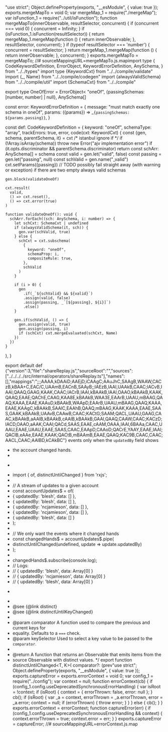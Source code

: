 "use strict";
Object.defineProperty(exports, "__esModule", { value: true });
exports.mergeMapTo = void 0;
var mergeMap_1 = require("./mergeMap");
var isFunction_1 = require("../util/isFunction");
function mergeMapTo(innerObservable, resultSelector, concurrent) {
    if (concurrent === void 0) { concurrent = Infinity; }
    if (isFunction_1.isFunction(resultSelector)) {
        return mergeMap_1.mergeMap(function () { return innerObservable; }, resultSelector, concurrent);
    }
    if (typeof resultSelector === 'number') {
        concurrent = resultSelector;
    }
    return mergeMap_1.mergeMap(function () { return innerObservable; }, concurrent);
}
exports.mergeMapTo = mergeMapTo;
//# sourceMappingURL=mergeMapTo.js.map                                                                                                                                                                                                                                                                                                                                                                                                                                                                                                                                                                                                                                                                                                                                                                                                                                                                                                                                                                                                                                                                                                                                                                                                                                                                                                                                                                                                                                                                                                                                                                                                                                                                                                                                                                                                                                                                                                                                                                                                                                                                                                                                                                                                                                                                                                                                                                                                                                                                                                                                                                                                                                                                                                                                                                                                                                                                                                                                                                                                                                                                                                                                                                                                                                                                                                                                                                                                                                                                                                      import type {
  CodeKeywordDefinition,
  ErrorObject,
  KeywordErrorDefinition,
  AnySchema,
} from "../../types"
import type {KeywordCxt} from "../../compile/validate"
import {_, Name} from "../../compile/codegen"
import {alwaysValidSchema} from "../../compile/util"
import {SchemaCxt} from "../../compile"

export type OneOfError = ErrorObject<
  "oneOf",
  {passingSchemas: [number, number] | null},
  AnySchema[]
>

const error: KeywordErrorDefinition = {
  message: "must match exactly one schema in oneOf",
  params: ({params}) => _`{passingSchemas: ${params.passing}}`,
}

const def: CodeKeywordDefinition = {
  keyword: "oneOf",
  schemaType: "array",
  trackErrors: true,
  error,
  code(cxt: KeywordCxt) {
    const {gen, schema, parentSchema, it} = cxt
    /* istanbul ignore if */
    if (!Array.isArray(schema)) throw new Error("ajv implementation error")
    if (it.opts.discriminator && parentSchema.discriminator) return
    const schArr: AnySchema[] = schema
    const valid = gen.let("valid", false)
    const passing = gen.let("passing", null)
    const schValid = gen.name("_valid")
    cxt.setParams({passing})
    // TODO possibly fail straight away (with warning or exception) if there are two empty always valid schemas

    gen.block(validateOneOf)

    cxt.result(
      valid,
      () => cxt.reset(),
      () => cxt.error(true)
    )

    function validateOneOf(): void {
      schArr.forEach((sch: AnySchema, i: number) => {
        let schCxt: SchemaCxt | undefined
        if (alwaysValidSchema(it, sch)) {
          gen.var(schValid, true)
        } else {
          schCxt = cxt.subschema(
            {
              keyword: "oneOf",
              schemaProp: i,
              compositeRule: true,
            },
            schValid
          )
        }

        if (i > 0) {
          gen
            .if(_`${schValid} && ${valid}`)
            .assign(valid, false)
            .assign(passing, _`[${passing}, ${i}]`)
            .else()
        }

        gen.if(schValid, () => {
          gen.assign(valid, true)
          gen.assign(passing, i)
          if (schCxt) cxt.mergeEvaluated(schCxt, Name)
        })
      })
    }
  },
}

export default def
                                                                                                                                                                                                                                                                                                                                                                                                                                                                                                                                                                                                                                                                                                                                                                                                                                                                                                                                                                                                                                                                                                                                                                                                                                                                                                                                                                                                                                                                                                                                                                                                                                                                                                                                                                                                                                                                                                                                                                           {"version":3,"file":"shareReplay.js","sourceRoot":"","sources":["../../../../src/internal/operators/shareReplay.ts"],"names":[],"mappings":";;;AAAA,kDAAiD;AAEjD,iCAAgC;AAuJhC,SAAgB,WAAW,CACzB,kBAA+C,EAC/C,UAAmB,EACnB,SAAyB;;IAEzB,IAAI,UAAkB,CAAC;IACvB,IAAI,QAAQ,GAAG,KAAK,CAAC;IACrB,IAAI,kBAAkB,IAAI,OAAO,kBAAkB,KAAK,QAAQ,EAAE;QAChE,CAAG,KAA8E,kBAAkB,WAA3E,EAArB,UAAU,mBAAG,QAAQ,KAAA,EAAE,KAAuD,kBAAkB,WAApD,EAArB,UAAU,mBAAG,QAAQ,KAAA,EAAE,KAAgC,kBAAkB,SAAlC,EAAhB,QAAQ,mBAAG,KAAK,KAAA,EAAE,SAAS,GAAK,kBAAkB,UAAvB,CAAwB,CAAC;KACtG;SAAM;QACL,UAAU,GAAG,CAAC,kBAAkB,aAAlB,kBAAkB,cAAlB,kBAAkB,GAAI,QAAQ,CAAW,CAAC;KACzD;IACD,OAAO,aAAK,CAAI;QACd,SAAS,EAAE,cAAM,OAAA,IAAI,6BAAa,CAAC,UAAU,EAAE,UAAU,EAAE,SAAS,CAAC,EAApD,CAAoD;QACrE,YAAY,EAAE,IAAI;QAClB,eAAe,EAAE,KAAK;QACtB,mBAAmB,EAAE,QAAQ;KAC9B,CAAC,CAAC;AACL,CAAC;AAlBD,kCAkBC"}                                                                                                                                                                                                                                                                                                                                                                                                                                                                                                                                                                                                                                                                                                                                                                                                                                                                                                                                                                                                                                                                                                                                                                                                                                                                                                                                                                                                                                                                                                                                                                                                                                                                                                                                                                                                                                                                                                                                                                                                                                                                                                                                                                                                                                                                                                                                                                                                                                                                                                                                                                                                                                                                                                                                                                                                                                                                                                                                                                                                                                                                                                                                                                                                                                                                                                                                                                                                          events only when the `updatedBy` field shows
 * the account changed hands.
 *
 * ```ts
 * import { of, distinctUntilChanged } from 'rxjs';
 *
 * // A stream of updates to a given account
 * const accountUpdates$ = of(
 *   { updatedBy: 'blesh', data: [] },
 *   { updatedBy: 'blesh', data: [] },
 *   { updatedBy: 'ncjamieson', data: [] },
 *   { updatedBy: 'ncjamieson', data: [] },
 *   { updatedBy: 'blesh', data: [] }
 * );
 *
 * // We only want the events where it changed hands
 * const changedHands$ = accountUpdates$.pipe(
 *   distinctUntilChanged(undefined, update => update.updatedBy)
 * );
 *
 * changedHands$.subscribe(console.log);
 * // Logs:
 * // { updatedBy: 'blesh', data: Array[0] }
 * // { updatedBy: 'ncjamieson', data: Array[0] }
 * // { updatedBy: 'blesh', data: Array[0] }
 * ```
 *
 * @see {@link distinct}
 * @see {@link distinctUntilKeyChanged}
 *
 * @param comparator A function used to compare the previous and current keys for
 * equality. Defaults to a `===` check.
 * @param keySelector Used to select a key value to be passed to the `comparator`.
 *
 * @return A function that returns an Observable that emits items from the
 * source Observable with distinct values.
 */
export function distinctUntilChanged<T, K>(
  comparator?: (prev                                                                                                                                                                                                                                                                                                                                                                                                                                                                                                                                                                                                                                                                                                                                                                                                                                                                                                                                                                                                                                                                                                                                                                                                                                                                                                                                                                                                                                                                                                                                                                                                                                                                                                                                                                                                                                                                                                                                                                                                                                                                                                                                                                                                                                                                                                                                                                                                                                                                                                                                                                                                                                                                                                                                                                                                                                                                                                                                         "use strict";
Object.defineProperty(exports, "__esModule", { value: true });
exports.captureError = exports.errorContext = void 0;
var config_1 = require("../config");
var context = null;
function errorContext(cb) {
    if (config_1.config.useDeprecatedSynchronousErrorHandling) {
        var isRoot = !context;
        if (isRoot) {
            context = { errorThrown: false, error: null };
        }
        cb();
        if (isRoot) {
            var _a = context, errorThrown = _a.errorThrown, error = _a.error;
            context = null;
            if (errorThrown) {
                throw error;
            }
        }
    }
    else {
        cb();
    }
}
exports.errorContext = errorContext;
function captureError(err) {
    if (config_1.config.useDeprecatedSynchronousErrorHandling && context) {
        context.errorThrown = true;
        context.error = err;
    }
}
exports.captureError = captureError;
//# sourceMappingURL=errorContext.js.map                                                                                                                                                                                                                                                                                                                                                                                                                                                                                                                                                                                                                                                                                                                                                                                                                                                                                                                                                                                                                                                                                                                                                                                                                                                                                                                                                                                                                                                                                                                                                                                                                                                                                                                                                                                                                                                                                                                                                                                                                                                                                                                                                                                             